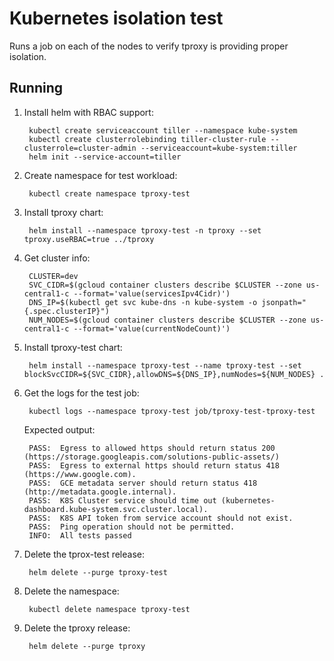 # Kubernetes isolation test

Runs a job on each of the nodes to verify tproxy is providing proper isolation.

## Running

1. Install helm with RBAC support:

        kubectl create serviceaccount tiller --namespace kube-system
        kubectl create clusterrolebinding tiller-cluster-rule --clusterrole=cluster-admin --serviceaccount=kube-system:tiller
        helm init --service-account=tiller

2. Create namespace for test workload:

        kubectl create namespace tproxy-test

3. Install tproxy chart:
        
        helm install --namespace tproxy-test -n tproxy --set tproxy.useRBAC=true ../tproxy

4. Get cluster info:

        CLUSTER=dev
        SVC_CIDR=$(gcloud container clusters describe $CLUSTER --zone us-central1-c --format='value(servicesIpv4Cidr)')
        DNS_IP=$(kubectl get svc kube-dns -n kube-system -o jsonpath="{.spec.clusterIP}")
        NUM_NODES=$(gcloud container clusters describe $CLUSTER --zone us-central1-c --format='value(currentNodeCount)')

5. Install tproxy-test chart:
        
        helm install --namespace tproxy-test --name tproxy-test --set blockSvcCIDR=${SVC_CIDR},allowDNS=${DNS_IP},numNodes=${NUM_NODES} .

6. Get the logs for the test job:

        kubectl logs --namespace tproxy-test job/tproxy-test-tproxy-test

    Expected output:

        PASS:  Egress to allowed https should return status 200 (https://storage.googleapis.com/solutions-public-assets/)
        PASS:  Egress to external https should return status 418 (https://www.google.com).
        PASS:  GCE metadata server should return status 418 (http://metadata.google.internal).
        PASS:  K8S Cluster service should time out (kubernetes-dashboard.kube-system.svc.cluster.local).
        PASS:  K8S API token from service account should not exist.
        PASS:  Ping operation should not be permitted.
        INFO:  All tests passed

7. Delete the tprox-test release:

        helm delete --purge tproxy-test

8. Delete the namespace:

        kubectl delete namespace tproxy-test

9. Delete the tproxy release:

        helm delete --purge tproxy